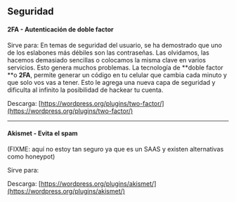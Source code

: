 ## Seguridad

#### 2FA - Autenticación de doble factor

Sirve para: En temas de seguridad del usuario, se ha demostrado que uno de los eslabones más débiles son las contraseñas. Las olvidamos, las hacemos demasiado sencillas o colocamos la misma clave en varios servicios. Esto genera muchos problemas. La tecnología de **doble factor **o **2FA**, permite generar un código en tu celular que cambia cada minuto y que solo vos vas a tener. Esto le agrega una nueva capa de seguridad y dificulta al infinito la posibilidad de hackear tu cuenta. 

Descarga: [https://wordpress.org/plugins/two-factor/](https://wordpress.org/plugins/two-factor/)

---

#### Akismet - Evita el spam

\(FIXME: aquí no estoy tan seguro ya que es un SAAS y existen alternativas como honeypot\)

Sirve para:

Descarga: [https://wordpress.org/plugins/akismet/](https://wordpress.org/plugins/akismet/)

